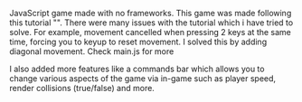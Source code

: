 JavaScript game made with no frameworks. This game was made following this tutorial "". There were many issues with the tutorial which i have tried to solve.
For example, movement cancelled when pressing 2 keys at the same time, forcing you to keyup to reset movement. I solved this  by adding diagonal movement.
Check main.js for more

I also added more features like a commands bar which allows you to change various aspects of the game via in-game such as player speed, render collisions
(true/false) and more.
